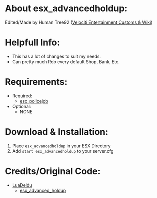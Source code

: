 # About esx_advancedholdup:
Edited/Made by Human Tree92 ([Velociti Entertainment Customs & Wiki]( http://www.velocitientertainment.com/customs/ ))

# Helpfull Info:
* This has a lot of changes to suit my needs.
* Can pretty much Rob every default Shop, Bank, Etc.

# Requirements:
* Required:
  * [esx_policejob]( https://github.com/esx-framework/esx-legacy/tree/main/%5Besx_addons%5D/esx_policejob )
* Optional:
  * NONE

# Download & Installation:
1) Place `esx_advancedholdup` in your ESX Directory
2) Add `start esx_advancedholdup` to your server.cfg

# Credits/Original Code:
* [LuaDeldu]( https://github.com/LuaDeldu )
  * [esx_advanced_holdup]( https://github.com/LuaDeldu/esx_advanced_holdup )
